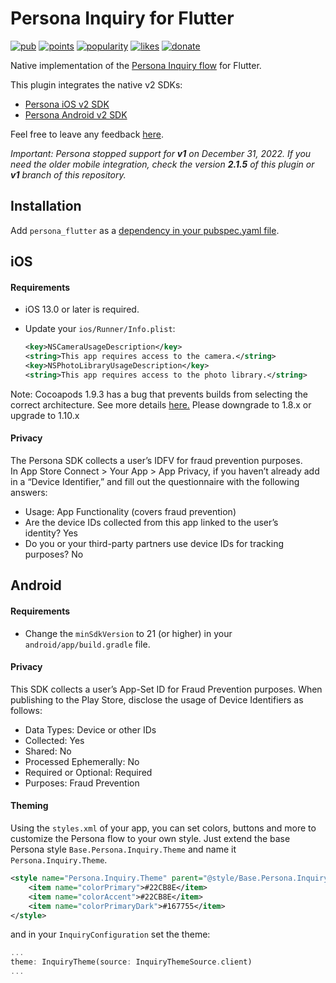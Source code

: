 # Persona Inquiry for Flutter

[![pub](https://img.shields.io/pub/v/persona_flutter.svg)](https://pub.dev/packages/persona_flutter)
[![points](https://img.shields.io/pub/points/persona_flutter)](https://pub.dev/packages/persona_flutter)
[![popularity](https://img.shields.io/pub/popularity/persona_flutter)](https://pub.dev/packages/persona_flutter)
[![likes](https://img.shields.io/pub/likes/persona_flutter)](https://pub.dev/packages/persona_flutter)
[![donate](https://img.shields.io/badge/Buy%20me%20a%20beer-orange.svg)](https://www.buymeacoffee.com/jpereira)

Native implementation of the [Persona Inquiry flow](https://docs.withpersona.com/docs) for Flutter.

This plugin integrates the native v2 SDKs:

- [Persona iOS v2 SDK](https://docs.withpersona.com/docs/android-sdk-v2-integration-guide)
- [Persona Android v2 SDK](https://docs.withpersona.com/docs/ios-sdk-v2-integration-guide)

Feel free to leave any feedback [here](https://github.com/jorgefspereira/persona_flutter/issues).

*Important: Persona stopped support for **v1** on December 31, 2022. If you need the older mobile integration, check the version **2.1.5** of this plugin or **v1** branch of this repository.*

## Installation

Add `persona_flutter` as a [dependency in your pubspec.yaml file](https://flutter.io/platform-plugins/).

## iOS

#### Requirements

- iOS 13.0 or later is required.
- Update your `ios/Runner/Info.plist`:

    ```xml
    <key>NSCameraUsageDescription</key>
    <string>This app requires access to the camera.</string>
    <key>NSPhotoLibraryUsageDescription</key>
    <string>This app requires access to the photo library.</string>
    ```
    
Note: Cocoapods 1.9.3 has a bug that prevents builds from selecting the correct architecture. See more details [here.](https://github.com/CocoaPods/CocoaPods/pull/9790) Please downgrade to 1.8.x or upgrade to 1.10.x

#### Privacy

The Persona SDK collects a user’s IDFV for fraud prevention purposes. In App Store Connect > Your App > App Privacy, if you haven’t already add in a “Device Identifier,” and fill out the questionnaire with the following answers:
- Usage: App Functionality (covers fraud prevention)
- Are the device IDs collected from this app linked to the user’s identity? Yes
- Do you or your third-party partners use device IDs for tracking purposes? No


## Android

#### Requirements

- Change the `minSdkVersion` to 21 (or higher) in your `android/app/build.gradle` file.

#### Privacy 

This SDK collects a user’s App-Set ID for Fraud Prevention purposes. When publishing to the Play Store, disclose the usage of Device Identifiers as follows:

- Data Types: Device or other IDs
- Collected: Yes
- Shared: No
- Processed Ephemerally: No
- Required or Optional: Required
- Purposes: Fraud Prevention


#### Theming

Using the `styles.xml` of your app, you can set colors, buttons and more to customize the Persona flow to your own style. Just extend the base Persona style `Base.Persona.Inquiry.Theme` and name it `Persona.Inquiry.Theme`.

```xml
<style name="Persona.Inquiry.Theme" parent="@style/Base.Persona.Inquiry.Theme">
    <item name="colorPrimary">#22CB8E</item>
    <item name="colorAccent">#22CB8E</item>
    <item name="colorPrimaryDark">#167755</item>
</style>
```

and in your `InquiryConfiguration` set the theme:

```dart
...
theme: InquiryTheme(source: InquiryThemeSource.client)
...
```